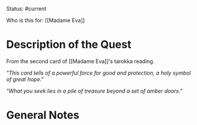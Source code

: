 Status: #current

Who is this for: [[Madame Eva]]
# Description of the Quest
 From the second card of [[Madame Eva]]'s tarokka reading. 

*"This card tells of a powerful force for good and protection, a holy symbol of great hope."*

*"What you seek lies in a pile of treasure beyond a set of amber doors."*
# General Notes
